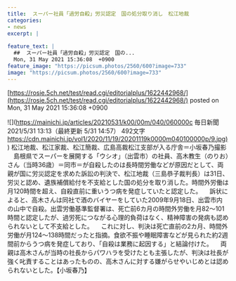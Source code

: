 ```yaml
---
title:  スーパー社員「過労自殺」労災認定　国の処分取り消し　松江地裁  
categories:
- news
excerpt: |
  
feature_text: |
  ##  スーパー社員「過労自殺」労災認定　国の...
  Mon, 31 May 2021 15:36:08  +0900
feature_image: "https://picsum.photos/2560/600?image=733"
image: "https://picsum.photos/2560/600?image=733"
---
```


[https://rosie.5ch.net/test/read.cgi/editorialplus/1622442968/](https://rosie.5ch.net/test/read.cgi/editorialplus/1622442968/)
posted on Mon, 31 May 2021 15:36:08  +0900

<!--more-->

![](https://mainichi.jp/articles/20210531/k00/00m/040/060000c 毎日新聞 2021/5/31 13:13（最終更新 5/31 14:57） 492文字 [https://cdn.mainichi.jp/vol1/2020/11/19/20201119k0000m040100000p/9.jpg)](https://cdn.mainichi.jp/vol1/2020/11/19/20201119k0000m040100000p/9.jpg)) 松江地裁、松江家裁、松江簡裁、広島高裁松江支部が入る庁舎＝小坂春乃撮影 　島根県でスーパーを展開する「ウシオ」（出雲市）の社員、高木教生（のりお）さん（当時36歳）＝同市＝が自殺したのは長時間労働などが原因だとして、両親が国に労災認定を求めた訴訟の判決で、松江地裁（三島恭子裁判長）は31日、労災と認め、遺族補償給付を不支給とした国の処分を取り消した。時間外労働は月120時間を超え、自殺直前に重いうつ病を発症していたと認定した。 　訴状によると、高木さんは同社で酒のバイヤーをしていた2009年9月18日、出雲市内の山中で自殺。出雲労働基準監督署は、死亡前6カ月の時間外労働を月82〜101時間と認定したが、過労死につながる心理的負荷はなく、精神障害の発病も認められないとして不支給とした。 　これに対し、判決は死亡直前の2カ月、時間外労働が月124〜138時間だったと指摘。食欲不振や睡眠障害などが見られた約2週間前からうつ病を発症しており、「自殺は業務に起因する」と結論付けた。 　両親は高木さんが当時の社長からパワハラを受けたとも主張したが、判決は社長が強く叱責することはあったものの、高木さんに対する嫌がらせやいじめとは認められないとした。【小坂春乃】
